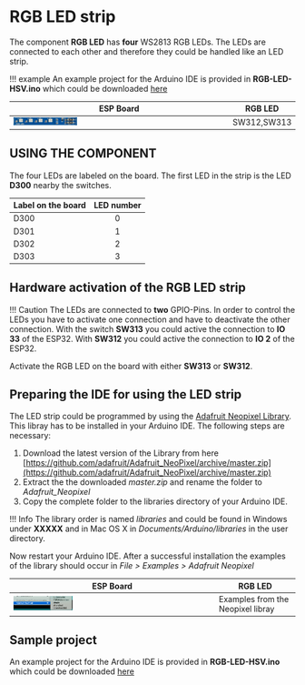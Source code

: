 # RGB LED strip

The component **RGB LED** has **four** WS2813 RGB LEDs. The LEDs are connected to each other and therefore they could be handled like an LED strip.

!!! example
    An example project for the Arduino IDE is provided in **RGB-LED-HSV.ino** which could be downloaded [here](../../source/esp32/rgb-led-hsv/RGB-LED-HSV.ino)
    
ESP Board | RGB LED
--- | ---
<img src="/images/esp32/block_rgb_led.png"  width="30%"> | SW312,SW313

## USING THE COMPONENT

The four LEDs are labeled on the board. The first LED in the strip is the LED **D300** nearby the switches.

|Label on the board|LED number|
|------------------|:----------:|
|D300|0|
|D301|1|
|D302|2|
|D303|3|

## Hardware activation of the RGB LED strip

!!! Caution
    The LEDs are connected to **two** GPIO-Pins. In order to control the LEDs you have to activate one connection and have to deactivate the other connection. With the switch **SW313** you could active the connection to **IO 33** of the ESP32. With **SW312** you could active the connection to **IO 2** of the ESP32.

Activate the RGB LED on the board with either **SW313** or **SW312**.

## Preparing the IDE for using the LED strip

The LED strip could be programmed by using the [Adafruit Neopixel Library](https://github.com/adafruit/Adafruit_NeoPixel). This libray has to be installed in your Arduino IDE. The following steps are necessary:

1. Download the latest version of the Library from here [https://github.com/adafruit/Adafruit_NeoPixel/archive/master.zip](https://github.com/adafruit/Adafruit_NeoPixel/archive/master.zip)
2. Extract the the downloaded *master.zip* and rename the folder to *Adafruit_Neopixel*
3. Copy the complete folder to the libraries directory of your Arduino IDE.

!!! Info
    The library order is named *libraries* and could be found in Windows under **XXXXX** and in Mac OS X in *Documents/Arduino/libraries* in the user directory.

Now restart your Arduino IDE.
After a successful installation the examples of the library should occur in *File > Examples > Adafruit Neopixel*

ESP Board | RGB LED
--- | ---
<img src="/images/esp32/neopixel_1.png"  width="30%"> | Examples from the Neopixel libray

## Sample project

An example project for the Arduino IDE is provided in **RGB-LED-HSV.ino** which could be downloaded [here](../../source/esp32/rgb-led-hsv/RGB-LED-HSV.ino)

